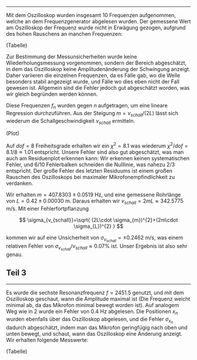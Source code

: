 ***

Mit dem Oszilloskop wurden insgesamt 10 Frequenzen aufgenommen, welche an dem Frequenzgenerator abgelesen wurden. Der gemessene Wert am Oszilloskop der Frequenz wurde nicht in Erwägung gezogen, aufgrund des hohen Rauschens an manchen Frequenzen:

(Tabelle)

Zur Bestimmung der Messunsicherheiten wurde keine Wiederholungsmessung vorgenommen, sondern der Bereich abgeschätzt, in dem das Oszilloskop keine Amplitudenänderung der Schwingung anzeigt. Daher variieren die einzelnen Frequenzen, da es Fälle gab, wo die Welle besonders stabil angezeigt wurde, und Fälle wo dies eben nicht der Fall gewesen ist. Allgemein sind die Fehler jedoch gut abgeschätzt worden, was wir gleich begründen werden können.

Diese Frequenzen $f_{n}$ wurden gegen $n$ aufgetragen, um eine lineare Regression durchzuführen. Aus der Steigung $m= v_{schall} /(2L)$ lässt sich wiederum die Schallgeschwindigkeit $v_{schall}$ ermitteln. 

(Plot)

Auf $dof=8$ Freiheitsgrade erhalten wir ein $\chi^{2}=8.1$ was wiederum $\chi^{2} /dof= 8.1 /8 \approx 1.01$ entspricht. Unsere Fehler sind also gut abgeschätzt, was man auch am Residuenplot erkennen kann: Wir erkennen keinen systematischen Fehler, und 6/10 Fehlerbalken schneiden die Nulllinie, was nahezu 2/3 entspricht. Der große Fehler des letzten Residuums ist einem großen Rauschen des Oszilloskops bei maximaler Mikrofonempfindlichkeit zu verdanken.

Wir erhalten $m=407.8303\pm 0.0519\text{ Hz}$, und eine gemessene Rohrlänge von $L=0.42\pm 0.00030\text{ m}$. Daraus erhalten wir $v_{schall}=2mL \approx 342.5775\text{ m/s}$. Mit einer Fehlerfortpflanzung

$$
\sigma_{v_{schall}}=\sqrt{ (2L\cdot \sigma_{m})^{2}+(2m\cdot \sigma_{L})^{2} }
$$

kommen wir auf eine Unsicherheit von $\sigma_{v_{schall}}=\pm 0.2462\text{ m/s}$, was einem relativen Fehler von $\sigma_{v_{schall}} /v_{schall}\approx 0.07\%$ ist. Unser Ergebnis ist also sehr genau.

## Teil 3
***

Es wurde die sechste Resonanzfrequenz $f=2451.5$ genutzt, und mit dem Oszilloskop geschaut, wann die Amplitude maximal ist (Die Frequenz weicht minimal ab, da das Mikrofon minimal bewegt worden ist). Auf analogem Weg wie in 2 wurde ein Fehler von $0.4\text{ Hz}$ abgelesen. Die Positionen $x_{n}$ wurden ebenfalls über das Oszilloskop abgelesen, und die Fehler $\sigma_{x_{n}}$ dadurch abgeschätzt, indem man das Mikrofon geringfügig nach oben und unten bewegt, und schaut, wann das Oszilloskop eine Änderung anzeigt. Wir erhalten folgende Messwerte:

(Tabelle)

